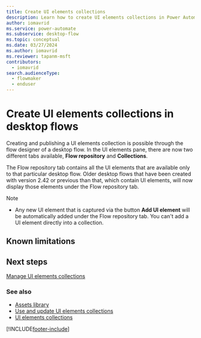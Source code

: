 ```yaml
---
title: Create UI elements collections 
description: Learn how to create UI elements collections in Power Automate desktop flows.
author: iomavrid
ms.service: power-automate
ms.subservice: desktop-flow
ms.topic: conceptual
ms.date: 03/27/2024
ms.author: iomavrid
ms.reviewer: tapanm-msft
contributors:
  - iomavrid
search.audienceType: 
  - flowmaker
  - enduser
---
```


# Create UI elements collections in desktop flows

Creating and publishing a UI elements collection is possible through the flow designer of a desktop flow. In the UI elements pane, there are now two different tabs available, **Flow repository** and **Collections**.

<screenshot>

The Flow repository tab contains all the UI elements that are available only to that particular desktop flow. Older desktop flows that have been created with version 2.42 or previous than that, which contain UI elements, will now display those elements under the Flow repository tab.



> [!NOTE]
> - Any new UI element that is captured via the button **Add UI element** will be automatically added under the Flow repository tab. You can't add a UI element directly into a collection.



## Known limitations



## Next steps

[Manage UI elements collections](manage-ui-elements-collections.md)

### See also

- [Assets library](assets-library.md)
- [Use and update UI elements collections](use-update-ui-elements-collections.md)
- [UI elements collections](ui-elements-collections.md)

[!INCLUDE[footer-include](../includes/footer-banner.md)]
